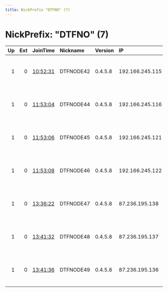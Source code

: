 ```yaml
---
title: NickPrefix "DTFNO" (7)
---
```


# NickPrefix: "DTFNO" (7)

|   Up |   Ext | JoinTime                                                                                            | Nickname   | Version   | IP              | AS                 | CC   |   ORp |   Dirp | OS    | Contact                            |   eFamMembers |
|-----:|------:|:----------------------------------------------------------------------------------------------------|:-----------|:----------|:----------------|:-------------------|:-----|------:|-------:|:------|:-----------------------------------|--------------:|
|    1 |     0 | [10:52:31](https://metrics.torproject.org/rs.html#details/D1985D7A513E3F1AFEA961862280B70FE3413971) | DTFNODE42  | 0.4.5.8   | 192.166.245.115 | Keminet SHPK       | al   |   443 |     80 | Linux | freedom at freemail dot com decent |             1 |
|    1 |     0 | [11:53:04](https://metrics.torproject.org/rs.html#details/FD0B21E7541FAB76CF77D9CAFE7E6773BCC644EB) | DTFNODE44  | 0.4.5.8   | 192.166.245.116 | Keminet SHPK       | al   |   443 |     80 | Linux | freedom at freemail dot com decent |             1 |
|    1 |     0 | [11:53:06](https://metrics.torproject.org/rs.html#details/FEACDB71A51924857DB34E0D9AA93FC81EAC22A0) | DTFNODE45  | 0.4.5.8   | 192.166.245.121 | Keminet SHPK       | al   |   443 |     80 | Linux | freedom at freemail dot com decent |             1 |
|    1 |     0 | [11:53:08](https://metrics.torproject.org/rs.html#details/F9AEA07ACE06E8E7D55E10FFBAE037E8C833FA93) | DTFNODE46  | 0.4.5.8   | 192.166.245.122 | Keminet SHPK       | al   |   443 |     80 | Linux | freedom at freemail dot com decent |             1 |
|    1 |     0 | [13:36:22](https://metrics.torproject.org/rs.html#details/C77F64D10C16013311E25099D27DD8F7ECEACC7A) | DTFNODE47  | 0.4.5.8   | 87.236.195.138  | Coolhousing s.r.o. | cz   |   443 |     80 | Linux | freedom at freemail dot com decent |             1 |
|    1 |     0 | [13:41:32](https://metrics.torproject.org/rs.html#details/380B4BC1A9176D0E4402C1D38B6B4EFBDF959331) | DTFNODE48  | 0.4.5.8   | 87.236.195.137  | Coolhousing s.r.o. | cz   |   443 |     80 | Linux | freedom at freemail dot com decent |             1 |
|    1 |     0 | [13:41:36](https://metrics.torproject.org/rs.html#details/8415C478C703C207213045A44D31CE61C42BF6B3) | DTFNODE49  | 0.4.5.8   | 87.236.195.136  | Coolhousing s.r.o. | cz   |   443 |     80 | Linux | freedom at freemail dot com decent |             1 |
